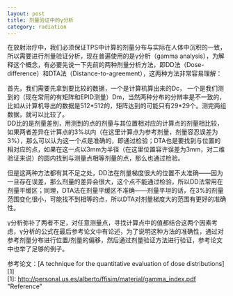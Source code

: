 ```yaml
---
layout: post
title: 剂量验证中的γ分析
category: radiation
---
```

在放射治疗中，我们必须保证TPS中计算的剂量分布与实际在人体中沉积的一致，所以需要进行剂量验证分析，现在普遍使用的是γ分析（gamma analysis），为解释这个概念，有必要先说一下先前的两种剂量分析方法，即DD法（Dose-difference）和DTA法（Distance-to-agreement），这两种方法非常容易理解：  

首先，我们需要先拿到要比较的数据，一个是计算机算出来的Dc， 一个是我们测到的（现在常用的有矩阵和EPID测量）Dm，当然两种分布的分辨率是不一致的，比如从计算机导出的数据是512\*512的，矩阵达到的可能只有29\*29个。测完两组数据，就可以比较了。  
DD比的是剂量差别，用测到的点的剂量与其位置相对应的计算点的剂量相比较，如果两者差异在计算点的3%以内（在这里计算点为参考剂量，剂量容忍误差为3%），那么可以认为这一个点是准确的，即通过检验；DTA也是要找到与位置的相对应的点，如果在这一点以3mm为半径（在这里位置容许误差为3mm，对二维验证来说）的圆内找到与测量点相等剂量的点，那么也通过检验。  

但是这两种方法都有其不足之处，DD法在剂量梯度很大的位置不太准确——因为一旦存在误差，那么剂量的差异会很大，这个点不能通过检验，所以DD法常用在剂量平缓区；同理，DTA法在剂量平缓区不准确——剂量平坦的话，在3%的剂量范围变化很小，可能找不到相等的点，所以DTA对剂量梯度大的范围有更好的准确性。  

γ分析弥补了两者不足，对任意测量点，寻找计算点中的值都结合这两个因素考虑，γ分析的公式在最后参考论文中有论述，为了说明这种方法的准确性，通过对参考剂量分布进行位置/剂量的偏移，然后通过剂量验证方法进行验证，参考论文中也举了足够的例子。

参考论文：[A technique for the quantitative evaluation of dose distributions] [1]   
  [1]: http://personal.us.es/alberto/ffisim/material/gamma_index.pdf "Reference"